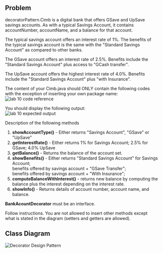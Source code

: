 ## Problem

decoratorPattern.Cimb is a digital bank that offers GSave and UpSave savings accounts.   As with a typical Savings Account, it contains accountNumber, accountName, and a balance for that account.

The typical savings account offers an interest rate of 1%.
The benefits of the typical savings account is the same with the "Standard Savings Account" as compared to other banks.

The GSave account offers an interest rate of 2.5%.
Benefits include the "Standard Savings Account" plus access to "GCash transfer".

The UpSave account offers the highest interest rate of 4.0%.
Benefits include the "Standard Savings Account" plus "with Insurance".

The content of your Cimb.java should ONLY contain the following codes with the exception of inserting your own package name:
<br>
![lab 10 code reference](https://github.com/AeronRedCelajes/decoratorPattern/assets/142370807/84e10885-b466-4974-8c57-b5f8b16d1af3)


You should display the following output:
<br>
![lab 10 expected output](https://github.com/AeronRedCelajes/decoratorPattern/assets/142370807/a0c4ede7-a11e-435d-b4ee-9861e5ca2a7a)

Description of the following methods

1. <b>showAccountType()</b> - Either returns "Savings Account", "GSave" or "UpSave"
2. <b>getInterestRate()</b> - Either returns 1% for Savings Account; 2.5% for GSave; 4.0% UpSave
3. <b>getBalance()</b> - Returns the balance of the account set.
4. <b>showBenefits()</b> - Either returns "Standard Savings Account" for Savings Account; 
<br>benefits offered by savings account + "GSave Transfer";
<br>benefits offered by savings account + "With Insurance";
5. <b>computeBalanceWithInterest()</b> - returns new balance by computing the balance plus the interest depending on the interest rate.
6. <b>showInfo()</b> - Returns details of account number, account name, and balance.

<b>BankAcountDecorator</b> must be an interface.

Follow instructions.  You are not allowed to insert other methods except what is stated in the diagram (setters and getters are allowed).

## Class Diagram
![Decorator Design Pattern](https://github.com/AeronRedCelajes/decoratorPattern/assets/142370807/52c4f4ff-55c5-4079-aad8-07b50f4acb0d)
